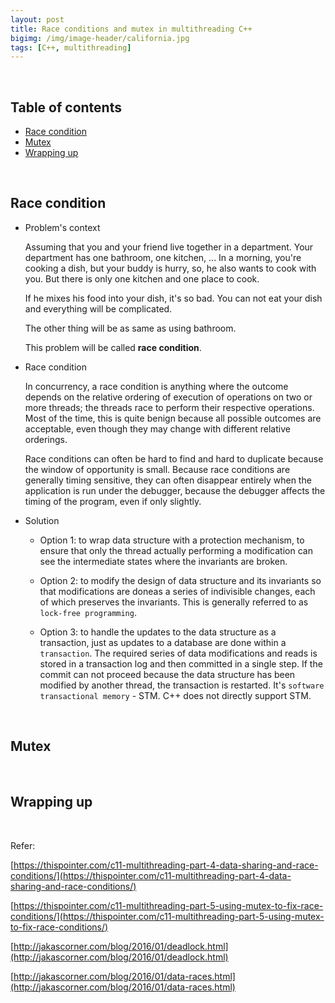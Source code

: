 ```yaml
---
layout: post
title: Race conditions and mutex in multithreading C++
bigimg: /img/image-header/california.jpg
tags: [C++, multithreading]
---
```




<br>

## Table of contents
- [Race condition](#race-condition)
- [Mutex](#mutex)
- [Wrapping up](#wrapping-up)

<br>

## Race condition
- Problem's context

    Assuming that you and your friend live together in a department. Your department has one bathroom, one kitchen, ... In a morning, you're cooking a dish, but your buddy is hurry, so, he also wants to cook with you. But there is only one kitchen and one place to cook.

    If he mixes his food into your dish, it's so bad. You can not eat your dish and everything will be complicated.

    The other thing will be as same as using bathroom.

    This problem will be called **race condition**.

- Race condition

    In concurrency, a race condition is anything where the outcome depends on the relative ordering of execution of operations on two or more threads; the threads race to perform their respective operations. Most of the time, this is quite benign because all possible outcomes are acceptable, even though they may change with different relative orderings.

    Race conditions can often be hard to find and hard to duplicate because the window of opportunity is small. Because race conditions are generally timing sensitive, they can often disappear entirely when the application is run under the debugger, because the debugger affects the timing of the program, even if only slightly.

- Solution

    - Option 1: to wrap data structure with a protection mechanism, to ensure that only the thread actually performing a modification can see the intermediate states where the invariants are broken.

    - Option 2: to modify the design of data structure and its invariants so that modifications are doneas a series of indivisible changes, each of which preserves the invariants. This is generally referred to as ```lock-free programming```.

    - Option 3: to handle the updates to the data structure as a transaction, just as updates to a database are done within a ```transaction```. The required series of data modifications and reads is stored in a transaction log and then committed in a single step. If the commit can not proceed because the data structure has been modified by another thread, the transaction is restarted. It's ```software transactional memory``` - STM. C++ does not directly support STM.

<br>

## Mutex




<br>

## Wrapping up





<br>


Refer:

[https://thispointer.com/c11-multithreading-part-4-data-sharing-and-race-conditions/](https://thispointer.com/c11-multithreading-part-4-data-sharing-and-race-conditions/)

[https://thispointer.com/c11-multithreading-part-5-using-mutex-to-fix-race-conditions/](https://thispointer.com/c11-multithreading-part-5-using-mutex-to-fix-race-conditions/)

[http://jakascorner.com/blog/2016/01/deadlock.html](http://jakascorner.com/blog/2016/01/deadlock.html)

[http://jakascorner.com/blog/2016/01/data-races.html](http://jakascorner.com/blog/2016/01/data-races.html)